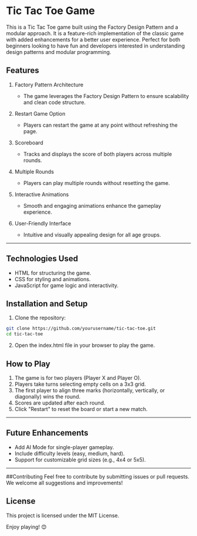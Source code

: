 # Tic Tac Toe Game
This is a Tic Tac Toe game built using the Factory Design Pattern and a modular approach. It is a feature-rich implementation of the classic game with added enhancements for a better user experience. Perfect for both beginners looking to have fun and developers interested in understanding design patterns and modular programming.

## Features
1. Factory Pattern Architecture

    - The game leverages the Factory Design Pattern to ensure scalability and clean code structure.
2. Restart Game Option

    - Players can restart the game at any point without refreshing the page.
3. Scoreboard

    - Tracks and displays the score of both players across multiple rounds.
4. Multiple Rounds

    - Players can play multiple rounds without resetting the game.
5. Interactive Animations

    - Smooth and engaging animations enhance the gameplay experience.
6. User-Friendly Interface

    - Intuitive and visually appealing design for all age groups.
  
---
## Technologies Used
- HTML for structuring the game.
- CSS for styling and animations.
- JavaScript for game logic and interactivity.
## Installation and Setup
1. Clone the repository:

```bash
git clone https://github.com/yourusername/tic-tac-toe.git
cd tic-tac-toe
```
2. Open the index.html file in your browser to play the game.

## How to Play
1. The game is for two players (Player X and Player O).
2. Players take turns selecting empty cells on a 3x3 grid.
3. The first player to align three marks (horizontally, vertically, or diagonally) wins the round.
4. Scores are updated after each round.
5. Click "Restart" to reset the board or start a new match.
---
## Future Enhancements
- Add AI Mode for single-player gameplay.
- Include difficulty levels (easy, medium, hard).
- Support for customizable grid sizes (e.g., 4x4 or 5x5).
---
##Contributing
Feel free to contribute by submitting issues or pull requests. We welcome all suggestions and improvements!

## License
This project is licensed under the MIT License.

Enjoy playing! 😊
